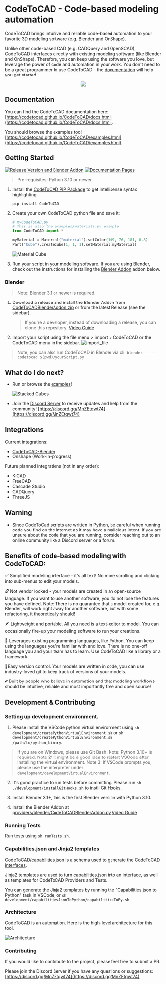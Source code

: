 # CodeToCAD - Code-based modeling automation

CodeToCAD brings intuitive and reliable code-based automation to your favorite 3D modeling software (e.g. Blender and OnShape).

Unlike other code-based CAD (e.g. CADQuery and OpenSCAD), CodeToCAD interfaces directly with existing modeling software (like Blender and OnShape). Therefore, you can keep using the software you love, but leverage the power of code and automation in your work. You don't need to be a great programmer to use CodeToCAD - the [documentation](https://codetocad.github.io/CodeToCAD/docs.html) will help you get started.

<div align="center">
<image src="https://raw.githubusercontent.com/CodeToCAD/CodeToCAD/develop/docs/images/three_axis_mill.gif"/>
</div>

## Documentation

You can find the CodeToCAD documentation here: [https://codetocad.github.io/CodeToCAD/docs.html](https://codetocad.github.io/CodeToCAD/docs.html).

You should browse the examples too! [https://codetocad.github.io/CodeToCAD/examples.html](https://codetocad.github.io/CodeToCAD/examples.html).

## Getting Started

[![Release Version and Blender Addon](https://github.com/CodeToCAD/CodeToCAD/actions/workflows/on-pr-resolved.yml/badge.svg?branch=develop)](https://github.com/CodeToCAD/CodeToCAD/actions/workflows/on-pr-resolved.yml) [![Documentation Pages](https://github.com/CodeToCAD/CodeToCAD/actions/workflows/pages/pages-build-deployment/badge.svg)](https://github.com/CodeToCAD/CodeToCAD/actions/workflows/pages/pages-build-deployment)

> Pre-requisites: Python 3.10 or newer.

1. Install the [CodeToCAD PIP Package](https://pypi.org/project/CodeToCAD/) to get intellisense syntax highlighting.

   `pip install CodeToCAD`

2. Create your own CodeToCAD python file and save it:

   ```python
   # myCodeToCAD.py
   # This is also the examples/materials.py example
   from CodeToCAD import *

   myMaterial = Material("material").setColor(169, 76, 181, 0.8)
   Part("Cube").createCube(1, 1, 1).setMaterial(myMaterial)
   ```

   ![Material Cube](https://raw.githubusercontent.com/CodeToCAD/CodeToCAD/develop/docs/images/materialCube.png)

3. Run your script in your modeling software. If you are using Blender, check out the instructions for installing the [Blender Addon](#blender) addon below.

### Blender

> Note: Blender 3.1 or newer is required.

1. Download a release and install the Blender Addon from [CodeToCADBlenderAddon.zip](https://raw.githubusercontent.com/CodeToCAD/CodeToCAD/develop/CodeToCADBlenderAddon.zip) or from the latest Release (see the sidebar).

   > If you're a developer, instead of downloading a release, you can clone this repository. [Video Guide](https://youtu.be/YD_4nj0QUJ4)

2. Import your script using the file menu > import > CodeToCAD or the CodeToCAD menu in the sidebar.
   ![import_file](https://raw.githubusercontent.com/CodeToCAD/CodeToCAD/develop/docs/images/import_file_in_blender.png)

> Note, you can also run CodeToCAD in Blender via cli: `blender -- --codetocad $(pwd)/yourScript.py`

## What do I do next?

- Run or browse the [examples](./examples/)!

  ![Stacked Cubes](https://raw.githubusercontent.com/CodeToCAD/CodeToCAD/develop/docs/images/stackedCubes.png)

- Join the [Discord Server](https://discord.gg/MnZEtqwt74) to receive updates and help from the community! [https://discord.gg/MnZEtqwt74](https://discord.gg/MnZEtqwt74)

## Integrations

Current integrations:

- [CodeToCAD-Blender](#blender)
- Onshape (Work-in-progress)

Future planned integrations (not in any order):

- KiCAD
- FreeCAD
- Cascade Studio
- CADQuery
- ThreeJS

## Warning

- Since CodeToCad scripts are written in Python, be careful when running code you find on the Internet as it may have a malicious intent. If you are unsure about the code that you are running, consider reaching out to an online community like a Discord server or a forum.

## Benefits of code-based modeling with CodeToCAD:

✅ Simplified modeling interface - it's all text! No more scrolling and clicking into sub-menus to edit your models.

🔓 Not vendor locked - your models are created in an open-source language. If you want to use another software, you do not lose the features you have defined. Note: There is no guarantee that a model created for, e.g. Blender, will work right away for another software, but with some refactoring, it theoretically should!

🪶 Lightweight and portable. All you need is a text-editor to model. You can occasionally fire-up your modeling software to run your creations.

💪 Leverages existing programming languages, like Python. You can keep using the languages you're familiar with and love. There is no one-off language you and your team has to learn. Use CodeToCAD like a library or a framework.

🚦Easy version control. Your models are written in code, you can use industry-loved git to keep track of versions of your models.

💕 Built by people who believe in automation and that modeling workflows should be intuitive, reliable and most importantly free and open source!

## Development & Contributing

### Setting up development environment.

1. Please install the VSCode python virtual environment using
   `sh development/createPythonVirtualEnvironment.sh`
   or
   `sh development/createPythonVirtualEnvironment.sh /path/to/python_binary`.

> If you are on Windows, please use Git Bash.
> Note: Python 3.10+ is required.
> Note 2: It might be a good idea to restart VSCode after installing the virtual environment.
> Note 3: If VSCode prompts you, please use the interpreter under `development/developmentVirtualEnvironment`.

2. It's good practice to run tests before committing. Please run `sh ./development/installGitHooks.sh` to instll Git Hooks.

3. Install Blender 3.1+, this is the first Blender version with Python 3.10.

4. Install the Blender Addon at [providers/blender/CodeToCADBlenderAddon.py](./providers/blender/CodeToCADBlenderAddon.py) [Video Guide](https://youtu.be/YD_4nj0QUJ4)

### Running Tests

Run tests using `sh runTests.sh`.

### Capabilities.json and Jinja2 templates

[CodeToCAD/capabilities.json](./CodeToCAD/capabilities.json) is a schema used to generate the [CodeToCAD interfaces](./CodeToCAD/interfaces/).

Jinja2 templates are used to turn capabilities.json into an interface, as well as templates for CodeToCAD Providers and Tests.

You can generate the Jinja2 templates by running the "Capabilities.json to Python" task in VSCode, or `sh development/capabilitiesJsonToPython/capabilitiesToPy.sh`

### Architecture

CodeToCAD is an automation. Here is the high-level architecture for this tool.

![Architecture](https://raw.githubusercontent.com/CodeToCAD/CodeToCAD/develop/docs/CodeToCAD%20architecture%20overview.drawio.png)

### Contributing

If you would like to contribute to the project, please feel free to submit a PR.

Please join the Discord Server if you have any questions or suggestions: [https://discord.gg/MnZEtqwt74](https://discord.gg/MnZEtqwt74)
